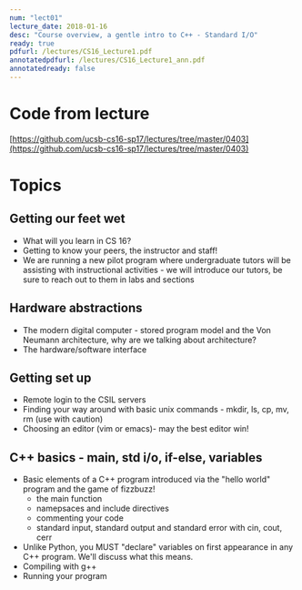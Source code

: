 ```yaml
---
num: "lect01"
lecture_date: 2018-01-16
desc: "Course overview, a gentle intro to C++ - Standard I/O"
ready: true
pdfurl: /lectures/CS16_Lecture1.pdf
annotatedpdfurl: /lectures/CS16_Lecture1_ann.pdf
annotatedready: false
---
```

# Code from lecture

[https://github.com/ucsb-cs16-sp17/lectures/tree/master/0403](https://github.com/ucsb-cs16-sp17/lectures/tree/master/0403)

# Topics

## Getting our feet wet
* What will you learn in CS 16?
* Getting to know your peers, the instructor and staff!
* We are running a new pilot program where undergraduate tutors will be assisting with instructional activities - we will introduce our tutors, be sure to reach out to them in labs and sections

## Hardware abstractions
* The modern digital computer - stored program model and the Von Neumann architecture, why are we talking about architecture?
* The hardware/software interface

## Getting set up
* Remote login to the CSIL servers
* Finding your way around with basic unix commands - mkdir, ls, cp, mv, rm (use
  with caution)
* Choosing an editor (vim or emacs)- may the best editor win!

## C++ basics - main, std i/o, if-else, variables
* Basic elements of a C++ program introduced via the "hello world" program and the game of fizzbuzz!
    * the main function
    * namepsaces and include directives
    * commenting your code
    * standard input, standard output and standard error with cin, cout, cerr
* Unlike Python, you MUST "declare" variables on first appearance in any C++ program. We'll discuss what this means.
* Compiling with g++
* Running your program
